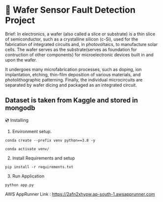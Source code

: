 # 📄 Wafer Sensor Fault Detection Project

Brief: In electronics, a wafer (also called a slice or substrate) is a thin slice of semiconductor, such as a crystalline silicon (c-Si), used for the fabrication of integrated circuits and, in photovoltaics, to manufacture solar cells. The wafer serves as the substrate(serves as foundation for contruction of other components) for microelectronic devices built in and upon the wafer.

It undergoes many microfabrication processes, such as doping, ion implantation, etching, thin-film deposition of various materials, and photolithographic patterning. Finally, the individual microcircuits are separated by wafer dicing and packaged as an integrated circuit.

## Dataset is taken from Kaggle and stored in mongodb

💿 Installing

1. Environment setup.

```
conda create --prefix venv python==3.8 -y
```
```
conda activate venv/
```
2. Install Requirements and setup
```
pip install -r requirements.txt
```
3. Run Application
```
python app.py
```

AWS AppRunner Link : https://2afn2xhypw.ap-south-1.awsapprunner.com


